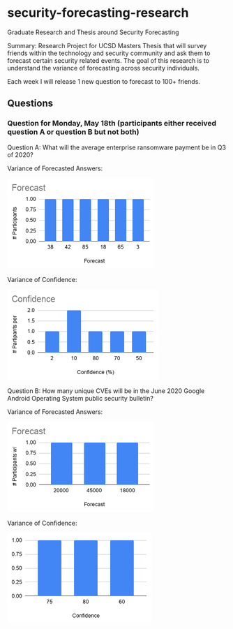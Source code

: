 # security-forecasting-research
Graduate Research and Thesis around Security Forecasting

Summary:
Research Project for UCSD Masters Thesis that will survey friends within the technology and security community and ask them to forecast certain security related events. The goal of this research is to understand the variance of forecasting across security individuals.

Each week I will release 1 new question to forecast to 100+ friends. 

## Questions

### Question for Monday, May 18th (participants either received question A or question B but not both)


Question A:
What will the average enterprise ransomware payment be in Q3 of 2020?

Variance of Forecasted Answers:

![Survey3A Results](results/survey_3a_forecast_results.png)

Variance of Confidence:

![Survey3A Results](results/survey_3a_confidence_results.png)

Question B:
How many unique CVEs will be in the June 2020 Google Android Operating System public security bulletin?

Variance of Forecasted Answers:

![Survey3B Results](results/survey_3b_forecast_results.png)

Variance of Confidence:

![Survey3B Results](results/survey_3b_confidence_results.png)

